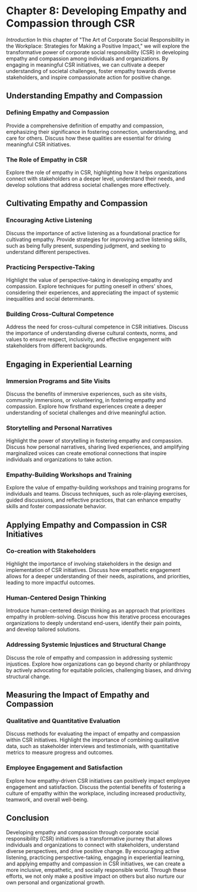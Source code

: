 Chapter 8: Developing Empathy and Compassion through CSR
========================================================

*Introduction* In this chapter of "The Art of Corporate Social Responsibility in the Workplace: Strategies for Making a Positive Impact," we will explore the transformative power of corporate social responsibility (CSR) in developing empathy and compassion among individuals and organizations. By engaging in meaningful CSR initiatives, we can cultivate a deeper understanding of societal challenges, foster empathy towards diverse stakeholders, and inspire compassionate action for positive change.

Understanding Empathy and Compassion
------------------------------------

### Defining Empathy and Compassion

Provide a comprehensive definition of empathy and compassion, emphasizing their significance in fostering connection, understanding, and care for others. Discuss how these qualities are essential for driving meaningful CSR initiatives.

### The Role of Empathy in CSR

Explore the role of empathy in CSR, highlighting how it helps organizations connect with stakeholders on a deeper level, understand their needs, and develop solutions that address societal challenges more effectively.

Cultivating Empathy and Compassion
----------------------------------

### Encouraging Active Listening

Discuss the importance of active listening as a foundational practice for cultivating empathy. Provide strategies for improving active listening skills, such as being fully present, suspending judgment, and seeking to understand different perspectives.

### Practicing Perspective-Taking

Highlight the value of perspective-taking in developing empathy and compassion. Explore techniques for putting oneself in others' shoes, considering their experiences, and appreciating the impact of systemic inequalities and social determinants.

### Building Cross-Cultural Competence

Address the need for cross-cultural competence in CSR initiatives. Discuss the importance of understanding diverse cultural contexts, norms, and values to ensure respect, inclusivity, and effective engagement with stakeholders from different backgrounds.

Engaging in Experiential Learning
---------------------------------

### Immersion Programs and Site Visits

Discuss the benefits of immersive experiences, such as site visits, community immersions, or volunteering, in fostering empathy and compassion. Explore how firsthand experiences create a deeper understanding of societal challenges and drive meaningful action.

### Storytelling and Personal Narratives

Highlight the power of storytelling in fostering empathy and compassion. Discuss how personal narratives, sharing lived experiences, and amplifying marginalized voices can create emotional connections that inspire individuals and organizations to take action.

### Empathy-Building Workshops and Training

Explore the value of empathy-building workshops and training programs for individuals and teams. Discuss techniques, such as role-playing exercises, guided discussions, and reflective practices, that can enhance empathy skills and foster compassionate behavior.

Applying Empathy and Compassion in CSR Initiatives
--------------------------------------------------

### Co-creation with Stakeholders

Highlight the importance of involving stakeholders in the design and implementation of CSR initiatives. Discuss how empathetic engagement allows for a deeper understanding of their needs, aspirations, and priorities, leading to more impactful outcomes.

### Human-Centered Design Thinking

Introduce human-centered design thinking as an approach that prioritizes empathy in problem-solving. Discuss how this iterative process encourages organizations to deeply understand end-users, identify their pain points, and develop tailored solutions.

### Addressing Systemic Injustices and Structural Change

Discuss the role of empathy and compassion in addressing systemic injustices. Explore how organizations can go beyond charity or philanthropy by actively advocating for equitable policies, challenging biases, and driving structural change.

Measuring the Impact of Empathy and Compassion
----------------------------------------------

### Qualitative and Quantitative Evaluation

Discuss methods for evaluating the impact of empathy and compassion within CSR initiatives. Highlight the importance of combining qualitative data, such as stakeholder interviews and testimonials, with quantitative metrics to measure progress and outcomes.

### Employee Engagement and Satisfaction

Explore how empathy-driven CSR initiatives can positively impact employee engagement and satisfaction. Discuss the potential benefits of fostering a culture of empathy within the workplace, including increased productivity, teamwork, and overall well-being.

Conclusion
----------

Developing empathy and compassion through corporate social responsibility (CSR) initiatives is a transformative journey that allows individuals and organizations to connect with stakeholders, understand diverse perspectives, and drive positive change. By encouraging active listening, practicing perspective-taking, engaging in experiential learning, and applying empathy and compassion in CSR initiatives, we can create a more inclusive, empathetic, and socially responsible world. Through these efforts, we not only make a positive impact on others but also nurture our own personal and organizational growth.
